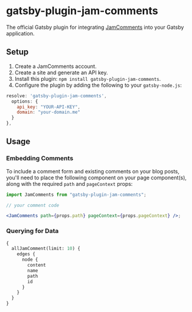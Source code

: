 # gatsby-plugin-jam-comments

The official Gatsby plugin for integrating [JamComments](https://jamcomments.com) into your Gatsby application.

## Setup

1. Create a JamComments account.
2. Create a site and generate an API key.
3. Install this plugin: `npm install gatsby-plugin-jam-comments`.
4. Configure the plugin by adding the following to your `gatsby-node.js`:

```js
resolve: 'gatsby-plugin-jam-comments',
  options: {
    api_key: "YOUR-API-KEY",
    domain: "your-domain.me"
  }
},
```

## Usage

### Embedding Comments

To include a comment form and existing comments on your blog posts, you'll need to place the following component on your page component(s), along with the required `path` and `pageContext` props:

```jsx
import JamComments from "gatsby-plugin-jam-comments";

// your comment code

<JamComments path={props.path} pageContext={props.pageContext} />;
```

### Querying for Data

```graphql
{
  allJamComment(limit: 10) {
    edges {
      node {
        content
        name
        path
        id
      }
    }
  }
}
```
